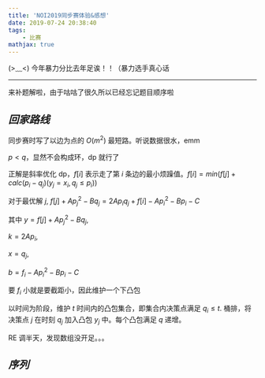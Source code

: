 ```yaml
---
title: 'NOI2019同步赛体验&感想'
date: 2019-07-24 20:38:40
tags:
    - 比赛
mathjax: true
---
```


(>﹏<) 今年暴力分比去年足诶！！（暴力选手真心话

-----

来补题解啦，由于咕咕了很久所以已经忘记题目顺序啦

## $回家路线$

同步赛时写了以边为点的 $O(m^2)$ 最短路。听说数据很水，emm

$p < q$，显然不会构成环，dp 就行了

正解是斜率优化 dp，$f[i]$ 表示走了第 $i$ 条边的最小烦躁值。$f[i] = min(f[j] + calc(p_i - q_j)(y_j = x_i, q_j \leq p_i))$

对于最优解 $j$, $f[j] + Ap_j^2 - Bq_j = 2Ap_iq_j + f[i] - Ap_i^2 - Bp_i - C$

其中 $y = f[j] + Ap_j^2 - Bq_j$, 

$k = 2Ap_i$, 

$x = q_j$, 

$b = f_i - Ap_i^2 - Bp_i - C$

要 $f_i$ 小就是要截距小，因此维护一个下凸包

以时间为阶段，维护 $t$ 时间内的凸包集合，即集合内决策点满足 $q_i \leq t$. 桶排，将决策点 $j$ 在时刻 $q_j$ 加入凸包 $y_j$ 中。每个凸包满足 $q$ 递增。

RE 调半天，发现数组没开足。。。

## $序列$

